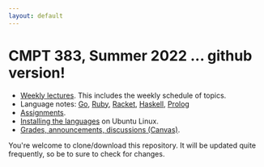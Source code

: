 ```yaml
---
layout: default
---
```


# CMPT 383, Summer 2022 ... github version!

- [Weekly lectures](languages/schedule.md). This includes the weekly schedule
  of topics.
- Language notes: [Go](languages/go/go_notes.md),
  [Ruby](languages/ruby/ruby_notes.md),
  [Racket](languages/racket/racket_notes.md),
  [Haskell](languages/haskell/haskell_notes.md),
  [Prolog](languages/prolog/prolog_notes.md)
- [Assignments](assignments/assignments.md).
- [Installing the languages](install.md) on Ubuntu Linux.
- [Grades, announcements, discussions
  (Canvas)](https://canvas.sfu.ca/courses/70067).

You're welcome to clone/download this repository. It will be updated quite
frequently, so be to sure to check for changes.
